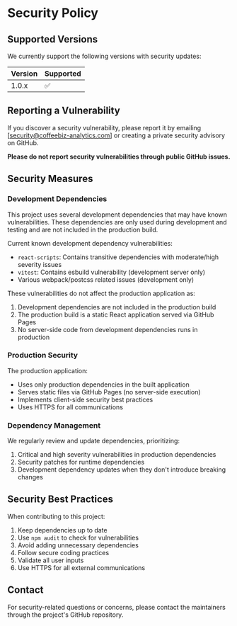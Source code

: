 # Security Policy

## Supported Versions

We currently support the following versions with security updates:

| Version | Supported          |
| ------- | ------------------ |
| 1.0.x   | :white_check_mark: |

## Reporting a Vulnerability

If you discover a security vulnerability, please report it by emailing [security@coffeebiz-analytics.com] or creating a private security advisory on GitHub.

**Please do not report security vulnerabilities through public GitHub issues.**

## Security Measures

### Development Dependencies

This project uses several development dependencies that may have known vulnerabilities. These dependencies are only used during development and testing and are not included in the production build.

Current known development dependency vulnerabilities:
- `react-scripts`: Contains transitive dependencies with moderate/high severity issues
- `vitest`: Contains esbuild vulnerability (development server only)
- Various webpack/postcss related issues (development only)

These vulnerabilities do not affect the production application as:
1. Development dependencies are not included in the production build
2. The production build is a static React application served via GitHub Pages
3. No server-side code from development dependencies runs in production

### Production Security

The production application:
- Uses only production dependencies in the built application
- Serves static files via GitHub Pages (no server-side execution)
- Implements client-side security best practices
- Uses HTTPS for all communications

### Dependency Management

We regularly review and update dependencies, prioritizing:
1. Critical and high severity vulnerabilities in production dependencies
2. Security patches for runtime dependencies
3. Development dependency updates when they don't introduce breaking changes

## Security Best Practices

When contributing to this project:
1. Keep dependencies up to date
2. Use `npm audit` to check for vulnerabilities
3. Avoid adding unnecessary dependencies
4. Follow secure coding practices
5. Validate all user inputs
6. Use HTTPS for all external communications

## Contact

For security-related questions or concerns, please contact the maintainers through the project's GitHub repository.